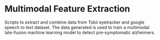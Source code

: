 # Multimodal Feature Extraction

Scripts to extract and combine data from Tobii eyetracker and google speech to text dataset. The data generated is used to train a multimodal late-fusion machine learning model to detect pre-symptomatic alzheimers.
